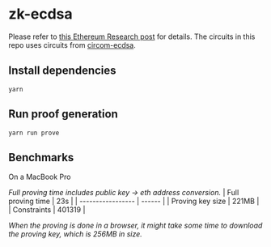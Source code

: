 # zk-ecdsa

Please refer to [this Ethereum Research post](https://ethresear.ch/t/efficient-ecdsa-signature-verification-using-circom/13629) for details. The circuits in this repo uses circuits from [circom-ecdsa](https://github.com/0xPARC/circom-ecdsa).

## Install dependencies

```
yarn
```

## Run proof generation

```
yarn run prove
```

## Benchmarks

On a MacBook Pro

_Full proving time includes public key -> eth address conversion._
| Full proving time | 23s    |
| ----------------- | ------ |
| Proving key size  | 221MB  |
| Constraints       | 401319 |

_When the proving is done in a browser, it might take some time to download the proving key, which is 256MB in size._
